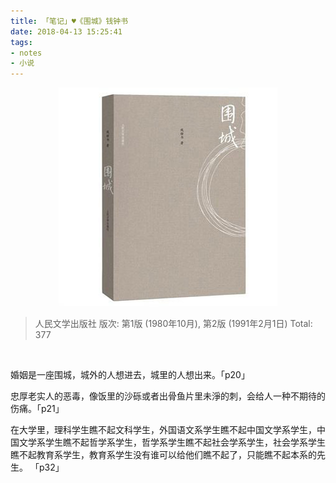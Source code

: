 ```yaml
---
title: 「笔记」♥《围城》钱钟书 
date: 2018-04-13 15:25:41
tags:
- notes
- 小说
---
```


<div  align="center">    
    <img src="/2018/04/13/weicheng/w1.jpg">
</div>

> 人民文学出版社
> 版次: 第1版 (1980年10月), 第2版 (1991年2月1日)
> Total: 377

<br /> 


婚姻是一座围城，城外的人想进去，城里的人想出来。「p20」


忠厚老实人的恶毒，像饭里的沙砾或者出骨鱼片里未淨的刺，会给人一种不期待的伤痛。「p21」


在大学里，理科学生瞧不起文科学生，外国语文系学生瞧不起中国文学系学生，中国文学系学生瞧不起哲学系学生，哲学系学生瞧不起社会学系学生，社会学系学生瞧不起教育系学生，教育系学生没有谁可以给他们瞧不起了，只能瞧不起本系的先生。 「p32」







